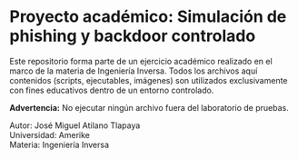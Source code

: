 # Proyecto académico: Simulación de phishing y backdoor controlado

Este repositorio forma parte de un ejercicio académico realizado en el marco de la materia de Ingeniería Inversa. Todos los archivos aquí contenidos (scripts, ejecutables, imágenes) son utilizados exclusivamente con fines educativos dentro de un entorno controlado.

**Advertencia:** No ejecutar ningún archivo fuera del laboratorio de pruebas.

Autor: José Miguel Atilano Tlapaya  
Universidad: Amerike  
Materia: Ingeniería Inversa  
